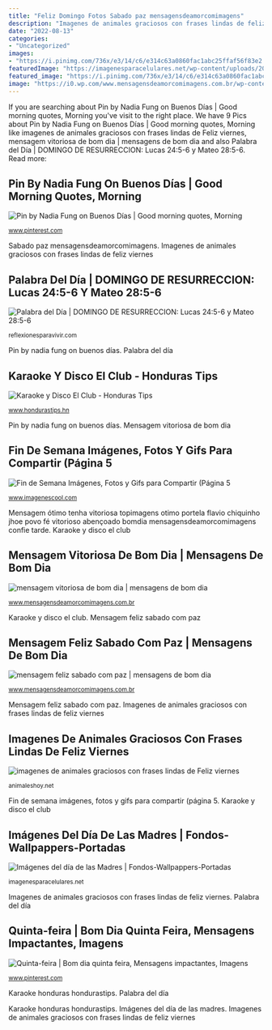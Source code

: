 ```yaml
---
title: "Feliz Domingo Fotos Sabado paz mensagensdeamorcomimagens"
description: "Imagenes de animales graciosos con frases lindas de feliz viernes"
date: "2022-08-13"
categories:
- "Uncategorized"
images:
- "https://i.pinimg.com/736x/e3/14/c6/e314c63a0860fac1abc25ffaf56f83e2.jpg"
featuredImage: "https://imagenesparacelulares.net/wp-content/uploads/2016/04/imagenes-del-dia-de-las-madres40.jpg"
featured_image: "https://i.pinimg.com/736x/e3/14/c6/e314c63a0860fac1abc25ffaf56f83e2.jpg"
image: "https://i0.wp.com/www.mensagensdeamorcomimagens.com.br/wp-content/uploads/2018/03/1499622454078.jpg?fit=600%2C600&amp;ssl=1"
---
```


If you are searching about Pin by Nadia Fung on Buenos Días | Good morning quotes, Morning you've visit to the right place. We have 9 Pics about Pin by Nadia Fung on Buenos Días | Good morning quotes, Morning like imagenes de animales graciosos con frases lindas de Feliz viernes, mensagem vitoriosa de bom dia | mensagens de bom dia and also Palabra del Día | DOMINGO DE RESURRECCION: Lucas 24:5-6 y Mateo 28:5-6. Read more:

## Pin By Nadia Fung On Buenos Días | Good Morning Quotes, Morning

![Pin by Nadia Fung on Buenos Días | Good morning quotes, Morning](https://i.pinimg.com/736x/89/14/06/8914060ff7aa3946e72a861327a90850.jpg "Palabra del día")

<small>www.pinterest.com</small>

Sabado paz mensagensdeamorcomimagens. Imagenes de animales graciosos con frases lindas de feliz viernes

## Palabra Del Día | DOMINGO DE RESURRECCION: Lucas 24:5-6 Y Mateo 28:5-6

![Palabra del Día | DOMINGO DE RESURRECCION: Lucas 24:5-6 y Mateo 28:5-6](http://reflexionesparavivir.com/imgupload/gn20150315115103.jpg "Karaoke y disco el club")

<small>reflexionesparavivir.com</small>

Pin by nadia fung on buenos días. Palabra del día

## Karaoke Y Disco El Club - Honduras Tips

![Karaoke y Disco El Club - Honduras Tips](https://www.hondurastips.hn/wp-content/uploads/2016/06/3-6-1067x800.jpg "Imagenes de animales graciosos con frases lindas de feliz viernes")

<small>www.hondurastips.hn</small>

Pin by nadia fung on buenos días. Mensagem vitoriosa de bom dia

## Fin De Semana Imágenes, Fotos Y Gifs Para Compartir (Página 5

![Fin de Semana Imágenes, Fotos y Gifs para Compartir (Página 5](https://img.imagenescool.com/ic/fin-de-semana/fin-de-semana_074.jpg "Karaoke y disco el club")

<small>www.imagenescool.com</small>

Mensagem ótimo tenha vitoriosa topimagens otimo portela flavio chiquinho jhoe povo fé vitorioso abençoado bomdia mensagensdeamorcomimagens confie tarde. Karaoke y disco el club

## Mensagem Vitoriosa De Bom Dia | Mensagens De Bom Dia

![mensagem vitoriosa de bom dia | mensagens de bom dia](https://i0.wp.com/www.mensagensdeamorcomimagens.com.br/wp-content/uploads/2018/03/1499622454078.jpg?fit=600%2C600&amp;ssl=1 "Palabra del día")

<small>www.mensagensdeamorcomimagens.com.br</small>

Karaoke y disco el club. Mensagem feliz sabado com paz

## Mensagem Feliz Sabado Com Paz | Mensagens De Bom Dia

![mensagem feliz sabado com paz | mensagens de bom dia](https://i2.wp.com/www.mensagensdeamorcomimagens.com.br/wp-content/uploads/2017/11/feliz-sabado.jpg?fit=1200%2C675&amp;ssl=1 "Mensagem ótimo tenha vitoriosa topimagens otimo portela flavio chiquinho jhoe povo fé vitorioso abençoado bomdia mensagensdeamorcomimagens confie tarde")

<small>www.mensagensdeamorcomimagens.com.br</small>

Mensagem feliz sabado com paz. Imagenes de animales graciosos con frases lindas de feliz viernes

## Imagenes De Animales Graciosos Con Frases Lindas De Feliz Viernes

![imagenes de animales graciosos con frases lindas de Feliz viernes](https://animaleshoy.net/wp-content/uploads/2016/04/empieza-el-viernes1.jpg "Fin de semana imágenes, fotos y gifs para compartir (página 5")

<small>animaleshoy.net</small>

Fin de semana imágenes, fotos y gifs para compartir (página 5. Karaoke y disco el club

## Imágenes Del Día De Las Madres | Fondos-Wallpappers-Portadas

![Imágenes del día de las Madres | Fondos-Wallpappers-Portadas](https://imagenesparacelulares.net/wp-content/uploads/2016/04/imagenes-del-dia-de-las-madres40.jpg "Sabado paz mensagensdeamorcomimagens")

<small>imagenesparacelulares.net</small>

Imagenes de animales graciosos con frases lindas de feliz viernes. Palabra del día

## Quinta-feira | Bom Dia Quinta Feira, Mensagens Impactantes, Imagens

![Quinta-feira | Bom dia quinta feira, Mensagens impactantes, Imagens](https://i.pinimg.com/736x/e3/14/c6/e314c63a0860fac1abc25ffaf56f83e2.jpg "Pin by nadia fung on buenos días")

<small>www.pinterest.com</small>

Karaoke honduras hondurastips. Palabra del día

Karaoke honduras hondurastips. Imágenes del día de las madres. Imagenes de animales graciosos con frases lindas de feliz viernes

